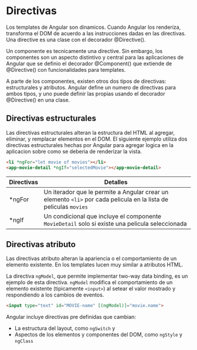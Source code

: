 # Directivas

Los templates de Angular son dinamicos. Cuando Angular los renderiza, transforma el DOM de acuerdo a las instrucciones dadas en las directivas. Una directive es una clase con el decorador @Directive().

Un componente es tecnicamente una directive. Sin embargo, los componentes son un aspecto distintivo y central para las aplicaciones de Angular que se definio el decorador @Component() que extiende de @Directive() con funcionalidades para templates.

A parte de los componentes, existen otros dos tipos de directivas: estructurales y atributos. Angular define un numero de directivas para ambos tipos, y uno puede definir las propias usando el decorador @Directive() en una clase.

## Directivas estructurales

Las directivas estructurales alteran la estructura del HTML al agregar, eliminar, y remplacar elementos en el DOM. El siguiente ejemplo utiliza dos directivas estructurales hechas por Angular para agregar logica en la aplicacion sobre como se deberia de renderizar la vista.

```HTML
<li *ngFor="let movie of movies"></li>
<app-movie-detail *ngIf="selectedMovie"></app-movie-detail>
```

| Directivas | Detalles                                                                                                          |
| ---------- | ----------------------------------------------------------------------------------------------------------------- |
| \*ngFor    | Un iterador que le permite a Angular crear un elemento `<li>` por cada pelicula en la lista de peliculas `movies` |
| \*ngIf     | Un condicional que incluye el componente `MovieDetail` solo si existe una pelicula seleccionada                   |

## Directivas atributo

Las directivas atributo alteran la apariencia o el comportamiento de un elemento existente. En los templates lucen muy similar a atributos HTML.

La directiva `ngModel`, que permite implementar two-way data binding, es un ejemplo de esta directiva. `ngModel` modifica el comportamiento de un elemento existente (tipicamente `<input>`) al setear el valor mostrado y respondiendo a los cambios de eventos.

```HTML
<input type="text" id="MOVIE-name" [(ngModel)]="movie.name">
```

Angular incluye directivas pre definidas que cambian:

- La estructura del layout, como `ngSwitch` y
- Aspectos de los elementos y componentes del DOM, como `ngStyle` y `ngClass`
